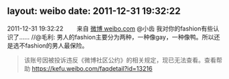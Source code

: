 layout: weibo
date: 2011-12-31 19:32:22
---
2011-12-31 19:32:22  &nbsp;&nbsp;&nbsp;&nbsp;&nbsp;&nbsp; 来自 <a href="http://weibo.com/" rel="nofollow">微博 weibo.com</a>
@小齿 我对你的fashion有些认识了…… //@毛利: 男人的fashion主要分为两种，一种像gay，一种像鸭。所以还是选不fashion的男人最保险。
>  该账号因被投诉违反《微博社区公约》的相关规定，现已无法查看。查看帮助 https://kefu.weibo.com/faqdetail?id=13216
